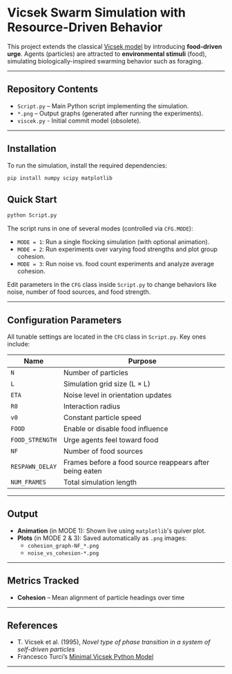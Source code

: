 #  Vicsek Swarm Simulation with Resource-Driven Behavior

This project extends the classical [Vicsek model](https://en.wikipedia.org/wiki/Vicsek_model) by introducing **food-driven urge**. Agents (particles) are attracted to **environmental stimuli** (food), simulating biologically-inspired swarming behavior such as foraging.

---

##  Repository Contents

- `Script.py` – Main Python script implementing the simulation.
- `*.png` – Output graphs (generated after running the experiments).
- `viscek.py` - Initial commit model (obsolete).

---

## Installation

To run the simulation, install the required dependencies:

```bash
pip install numpy scipy matplotlib
```

## Quick Start

```bash
python Script.py
```

The script runs in one of several modes (controlled via `CFG.MODE`):

- `MODE = 1`: Run a single flocking simulation (with optional animation).
- `MODE = 2`: Run experiments over varying food strengths and plot group cohesion.
- `MODE = 3`: Run noise vs. food count experiments and analyze average cohesion.

Edit parameters in the `CFG` class inside `Script.py` to change behaviors like noise, number of food sources, and food strength.

---

##  Configuration Parameters

All tunable settings are located in the `CFG` class in `Script.py`. Key ones include:

| Name                      | Purpose                                             |
|---------------------------|-----------------------------------------------------|
| `N`                       | Number of particles                                 |
| `L`                       | Simulation grid size (L × L)                        |
| `ETA`                     | Noise level in orientation updates                  |
| `R0`                      | Interaction radius                                  |
| `v0`                      | Constant particle speed                             |
| `FOOD`                    | Enable or disable food influence                    |
| `FOOD_STRENGTH`           | Urge agents feel toward food                        |
| `NF`                      | Number of food sources                              |
| `RESPAWN_DELAY`           | Frames before a food source reappears after being eaten |
| `NUM_FRAMES`              | Total simulation length                             |

---

##  Output

- **Animation** (in MODE 1): Shown live using `matplotlib`'s quiver plot.
- **Plots** (in MODE 2 & 3): Saved automatically as `.png` images:
  - `cohesion_graph-NF_*.png`
  - `noise_vs_cohesion-*.png`

---

##  Metrics Tracked

- **Cohesion** – Mean alignment of particle headings over time

---

##  References

- T. Vicsek et al. (1995), *Novel type of phase transition in a system of self-driven particles*
- Francesco Turci’s [Minimal Vicsek Python Model](https://francescoturci.net/2020/06/19/minimal-vicsek-model-in-python/)

---


